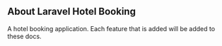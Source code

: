 ## About Laravel Hotel Booking

A hotel booking application. Each feature that is added will be added to these docs. 

